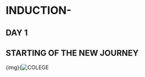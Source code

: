 # INDUCTION-
## DAY 1
## STARTING OF THE NEW JOURNEY
{img}(![COLEGE](https://github.com/user-attachments/assets/2c8159a7-c92d-429b-ae07-d5a3a4e9348a)
